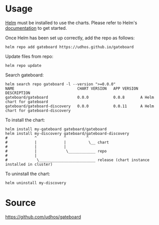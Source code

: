 # Usage

[Helm](https://helm.sh) must be installed to use the charts.  Please refer to
Helm's [documentation](https://helm.sh/docs) to get started.

Once Helm has been set up correctly, add the repo as follows:

    helm repo add gateboard https://udhos.github.io/gateboard

Update files from repo:

    helm repo update

Search gateboard:

    helm search repo gateboard -l --version ">=0.0.0"
    NAME                         	CHART VERSION	APP VERSION	DESCRIPTION
    gateboard/gateboard          	0.0.0        	0.0.8      	A Helm chart for gateboard
    gateboard/gateboard-discovery	0.0.0        	0.0.11     	A Helm chart for gateboard-discovery

To install the chart:

    helm install my-gateboard gateboard/gateboard
    helm install my-discovery gateboard/gateboard-discovery
    #            ^            ^         ^
    #            |            |          \__ chart
    #            |            |
    #            |             \____________ repo
    #            |
    #             \_________________________ release (chart instance installed in cluster)

To uninstall the chart:

    helm uninstall my-discovery

# Source

<https://github.com/udhos/gateboard>
